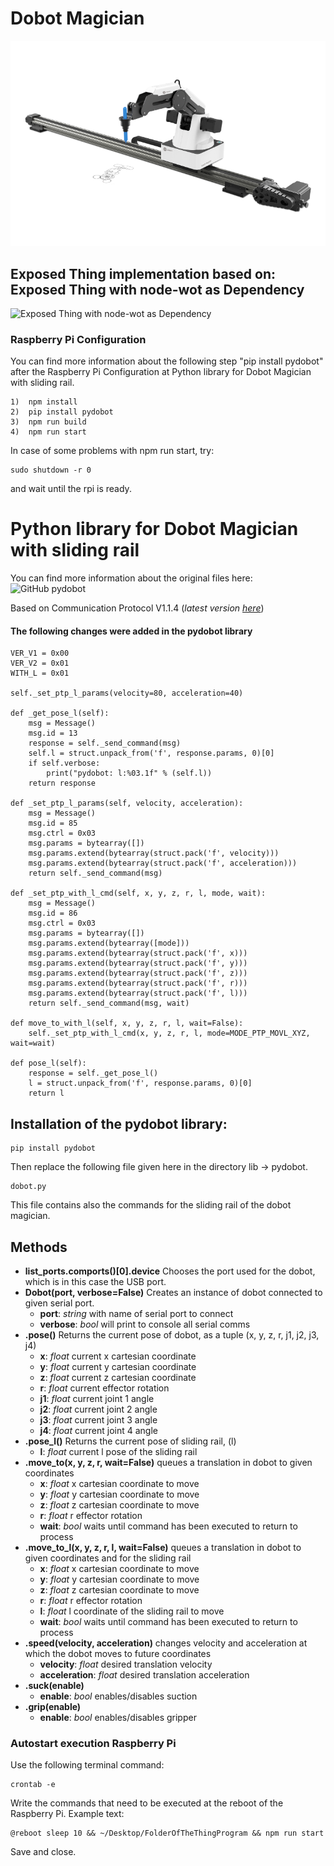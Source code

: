 # Dobot Magician

![DobotMagician](Devices/nodewot-dobot-magician/Images/Dobot_Magician.png)

## Exposed Thing implementation based on: Exposed Thing with node-wot as Dependency
![Exposed Thing with node-wot as Dependency](https://github.com/eclipse/thingweb.node-wot/tree/master/examples/templates/exposed-thing)

### Raspberry Pi Configuration

You can find more information about the following step "pip install pydobot" after the Raspberry Pi Configuration at Python library for Dobot Magician with sliding rail.

```
1)  npm install
2)  pip install pydobot 
3)  npm run build
4)  npm run start
```
In case of some problems with npm run start, try:
```
sudo shutdown -r 0 
```
and wait until the rpi is ready. 

Python library for Dobot Magician with sliding rail
===

You can find more information about the original files here:
![GitHub pydobot](https://github.com/luismesas/pydobot)

Based on Communication Protocol V1.1.4 (_latest version [here](https://www.dobot.cc/downloadcenter.html?sub_cat=72#sub-download)_)

#### The following changes were added in the pydobot library

    VER_V1 = 0x00  
    VER_V2 = 0x01  
    WITH_L = 0x01  

    self._set_ptp_l_params(velocity=80, acceleration=40)  

    def _get_pose_l(self):  
        msg = Message()  
        msg.id = 13  
        response = self._send_command(msg)  
        self.l = struct.unpack_from('f', response.params, 0)[0]  
        if self.verbose:  
            print("pydobot: l:%03.1f" % (self.l))  
        return response  

    def _set_ptp_l_params(self, velocity, acceleration):  
        msg = Message()  
        msg.id = 85  
        msg.ctrl = 0x03  
        msg.params = bytearray([])  
        msg.params.extend(bytearray(struct.pack('f', velocity)))  
        msg.params.extend(bytearray(struct.pack('f', acceleration)))  
        return self._send_command(msg)  

    def _set_ptp_with_l_cmd(self, x, y, z, r, l, mode, wait):  
        msg = Message()  
        msg.id = 86  
        msg.ctrl = 0x03  
        msg.params = bytearray([])  
        msg.params.extend(bytearray([mode]))  
        msg.params.extend(bytearray(struct.pack('f', x)))  
        msg.params.extend(bytearray(struct.pack('f', y)))  
        msg.params.extend(bytearray(struct.pack('f', z)))  
        msg.params.extend(bytearray(struct.pack('f', r)))  
        msg.params.extend(bytearray(struct.pack('f', l)))  
        return self._send_command(msg, wait)  

    def move_to_with_l(self, x, y, z, r, l, wait=False):  
        self._set_ptp_with_l_cmd(x, y, z, r, l, mode=MODE_PTP_MOVL_XYZ, wait=wait)  

    def pose_l(self):  
        response = self._get_pose_l()  
        l = struct.unpack_from('f', response.params, 0)[0]  
        return l  

Installation of the pydobot library:
---

```
pip install pydobot
```

Then replace the following file given here in the directory lib -> pydobot.
```
dobot.py
```
This file contains also the commands for the sliding rail of the dobot magician. 


Methods
---

* **list_ports.comports()[0].device** Chooses the port used for the dobot, which is in this case the USB port.
* **Dobot(port, verbose=False)** Creates an instance of dobot connected to given serial port.
    * **port**: _string_ with name of serial port to connect
    * **verbose**: _bool_ will print to console all serial comms  
* **.pose()** Returns the current pose of dobot, as a tuple (x, y, z, r, j1, j2, j3, j4)
    * **x**: _float_ current x cartesian coordinate 
    * **y**: _float_ current y cartesian coordinate
    * **z**: _float_ current z cartesian coordinate
    * **r**: _float_ current effector rotation 
    * **j1**: _float_ current joint 1 angle 
    * **j2**: _float_ current joint 2 angle 
    * **j3**: _float_ current joint 3 angle 
    * **j4**: _float_ current joint 4 angle   
* **.pose_l()** Returns the current pose of sliding rail, (l)
    * **l**: _float_ current l pose of the sliding rail  
* **.move_to(x, y, z, r, wait=False)** queues a translation in dobot to given coordinates
    * **x**: _float_ x cartesian coordinate to move 
    * **y**: _float_ y cartesian coordinate to move 
    * **z**: _float_ z cartesian coordinate to move 
    * **r**: _float_ r effector rotation 
    * **wait**: _bool_ waits until command has been executed to return to process  
* **.move_to_l(x, y, z, r, l, wait=False)** queues a translation in dobot to given coordinates and for the sliding rail
    * **x**: _float_ x cartesian coordinate to move 
    * **y**: _float_ y cartesian coordinate to move 
    * **z**: _float_ z cartesian coordinate to move 
    * **r**: _float_ r effector rotation 
    * **l**: _float_ l coordinate of the sliding rail to move
    * **wait**: _bool_ waits until command has been executed to return to process  
* **.speed(velocity, acceleration)** changes velocity and acceleration at which the dobot moves to future coordinates
    * **velocity**: _float_ desired translation velocity 
    * **acceleration**: _float_ desired translation acceleration   
* **.suck(enable)**
    * **enable**: _bool_ enables/disables suction  
* **.grip(enable)**
    * **enable**: _bool_ enables/disables gripper  


### Autostart execution Raspberry Pi

Use the following terminal command:
```
crontab -e
```
Write the commands that need to be executed at the reboot of the Raspberry Pi.
Example text:

```
@reboot sleep 10 && ~/Desktop/FolderOfTheThingProgram && npm run start
```
Save and close.